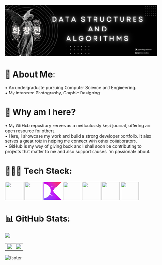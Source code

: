 <!-- Start of README.md -->

<img src="resources/Banner.jpg" alt="Profile banner.">

# 💫 About Me:
• An undergraduate pursuing Computer Science and Engineering. <br/>
• My interests: Photography, Graphic Designing. <br/>  

# 🤔 Why am I here?
• My GitHub repository serves as a meticulously kept journal, offering an open resource for others. <br/>
• Here, I showcase my work and build a strong developer portfolio. It also serves a great role in helping me connect with other collaborators.<br/>
• GitHub is my way of giving back and I shall soon be contributing to projects that matter to me and also support causes I'm passionate about.

# 👨🏻‍💻 Tech Stack:
<a href="https://www.cprogramming.com/" target="_blank" rel="noreferrer">
  <img src="https://cdn.jsdelivr.net/gh/devicons/devicon/icons/c/c-original.svg" width="60" height="60"/></a>
<a href="https://cplusplus.com/" target="_blank" rel="noreferrer">
  <img src="https://cdn.jsdelivr.net/gh/devicons/devicon/icons/cplusplus/cplusplus-original.svg" width="60" height="60"/></a> 
<a href="https://kotlinlang.org/" target="_blank" rel="noreferrer"> 
  <img src="resources/Tech Stack/Kotlin.jpg" alt="cplusplus" width="60" height="60" /></a>
<a href="https://developer.android.com/studio/intro" target="_blank" rel="noreferrer"> 
  <img src="https://cdn.jsdelivr.net/gh/devicons/devicon/icons/androidstudio/androidstudio-original.svg" width="60" height="60" /></a>
<a href="https://developer.mozilla.org/en-US/docs/Web/HTML" target="_blank" rel="noreferrer">
  <img src="https://cdn.jsdelivr.net/gh/devicons/devicon/icons/html5/html5-original.svg" width="60" height="60"/></a>
<a href="https://dev.java/" target="_blank" rel="noreferrer">
  <img src="https://cdn.jsdelivr.net/gh/devicons/devicon/icons/java/java-original.svg" width="60" height="60"/></a>
<a href="https://developer.mozilla.org/en-US/docs/Web/CSS" target="_blank" rel="noreferrer">
  <img src="https://cdn.jsdelivr.net/gh/devicons/devicon/icons/css3/css3-original.svg" width="60" height="60"/></a>




          

          
          
# 📊 GitHub Stats:
<img src="http://github-profile-summary-cards.vercel.app/api/cards/profile-details?username=sunny2788&theme=dark"  width="1200">

<table>
  <tr>
    <td><img src="http://github-profile-summary-cards.vercel.app/api/cards/productive-time?username=sunny2788&theme=dark&utcOffset=8" width="700"></td>
    <td><img src="http://github-profile-summary-cards.vercel.app/api/cards/stats?username=sunny2788&theme=dark" width="700"></td>
  </tr>
</table>


![footer](https://user-images.githubusercontent.com/10498744/210157572-1fca0242-8af2-46a6-bfa3-666ffd40ebde.svg)

<!-- End of README.md -->
